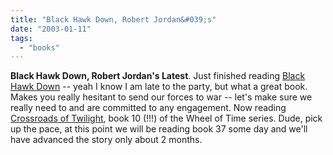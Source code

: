 ```yaml
---
title: "Black Hawk Down, Robert Jordan&#039;s"
date: "2003-01-11"
tags: 
  - "books"
---
```


**Black Hawk Down, Robert Jordan's Latest**. Just finished reading [Black Hawk Down](http://www.amazon.com/exec/obidos/tg/detail/-/0140288503/qid=1042289339/sr=1-2/ref=sr_1_2/104-7929887-9967955?v=glance&s=books) -- yeah I know I am late to the party, but what a great book. Makes you really hesitant to send our forces to war -- let's make sure we really need to and are committed to any engagement. Now reading [Crossroads of Twilight](http://www.amazon.com/exec/obidos/ASIN/0312864590/qid=1042289457/sr=2-1/ref=sr_2_1/104-7929887-9967955), book 10 (!!!) of the Wheel of Time series. Dude, pick up the pace, at this point we will be reading book 37 some day and we'll have advanced the story only about 2 months.
